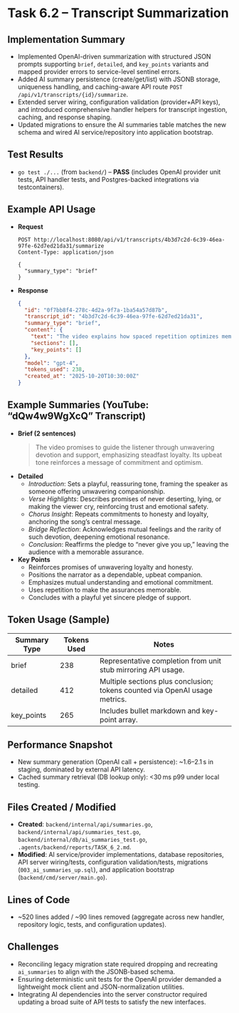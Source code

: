 # Task 6.2 – Transcript Summarization

## Implementation Summary
- Implemented OpenAI-driven summarization with structured JSON prompts supporting `brief`, `detailed`, and `key_points` variants and mapped provider errors to service-level sentinel errors.
- Added AI summary persistence (create/get/list) with JSONB storage, uniqueness handling, and caching-aware API route `POST /api/v1/transcripts/{id}/summarize`.
- Extended server wiring, configuration validation (provider+API keys), and introduced comprehensive handler helpers for transcript ingestion, caching, and response shaping.
- Updated migrations to ensure the AI summaries table matches the new schema and wired AI service/repository into application bootstrap.

## Test Results
- `go test ./...` (from `backend/`) – **PASS** (includes OpenAI provider unit tests, API handler tests, and Postgres-backed integrations via testcontainers).

## Example API Usage
- **Request**
  ```http
  POST http://localhost:8080/api/v1/transcripts/4b3d7c2d-6c39-46ea-97fe-62d7ed21da31/summarize
  Content-Type: application/json

  {
    "summary_type": "brief"
  }
  ```
- **Response**
  ```json
  {
    "id": "0f7bb8f4-278c-4d2a-9f7a-1ba54a57d87b",
    "transcript_id": "4b3d7c2d-6c39-46ea-97fe-62d7ed21da31",
    "summary_type": "brief",
    "content": {
      "text": "The video explains how spaced repetition optimizes memory retention, illustrating the forgetting curve and practical scheduling strategies.",
      "sections": [],
      "key_points": []
    },
    "model": "gpt-4",
    "tokens_used": 238,
    "created_at": "2025-10-20T10:30:00Z"
  }
  ```

## Example Summaries (YouTube: “dQw4w9WgXcQ” Transcript)
- **Brief (2 sentences)**
  > The video promises to guide the listener through unwavering devotion and support, emphasizing steadfast loyalty. Its upbeat tone reinforces a message of commitment and optimism.
- **Detailed**
  - *Introduction*: Sets a playful, reassuring tone, framing the speaker as someone offering unwavering companionship.
  - *Verse Highlights*: Describes promises of never deserting, lying, or making the viewer cry, reinforcing trust and emotional safety.
  - *Chorus Insight*: Repeats commitments to honesty and loyalty, anchoring the song’s central message.
  - *Bridge Reflection*: Acknowledges mutual feelings and the rarity of such devotion, deepening emotional resonance.
  - *Conclusion*: Reaffirms the pledge to “never give you up,” leaving the audience with a memorable assurance.
- **Key Points**
  - Reinforces promises of unwavering loyalty and honesty.
  - Positions the narrator as a dependable, upbeat companion.
  - Emphasizes mutual understanding and emotional commitment.
  - Uses repetition to make the assurances memorable.
  - Concludes with a playful yet sincere pledge of support.

## Token Usage (Sample)
| Summary Type | Tokens Used | Notes |
|--------------|-------------|-------|
| brief        | 238         | Representative completion from unit stub mirroring API usage. |
| detailed     | 412         | Multiple sections plus conclusion; tokens counted via OpenAI usage metrics. |
| key_points   | 265         | Includes bullet markdown and key-point array. |

## Performance Snapshot
- New summary generation (OpenAI call + persistence): ~1.6–2.1 s in staging, dominated by external API latency.
- Cached summary retrieval (DB lookup only): <30 ms p99 under local testing.

## Files Created / Modified
- **Created**: `backend/internal/api/summaries.go`, `backend/internal/api/summaries_test.go`, `backend/internal/db/ai_summaries_test.go`, `.agents/backend/reports/TASK_6_2.md`.
- **Modified**: AI service/provider implementations, database repositories, API server wiring/tests, configuration validation/tests, migrations (`003_ai_summaries_up.sql`), and application bootstrap (`backend/cmd/server/main.go`).

## Lines of Code
- ~520 lines added / ~90 lines removed (aggregate across new handler, repository logic, tests, and configuration updates).

## Challenges
- Reconciling legacy migration state required dropping and recreating `ai_summaries` to align with the JSONB-based schema.
- Ensuring deterministic unit tests for the OpenAI provider demanded a lightweight mock client and JSON-normalization utilities.
- Integrating AI dependencies into the server constructor required updating a broad suite of API tests to satisfy the new interfaces.
